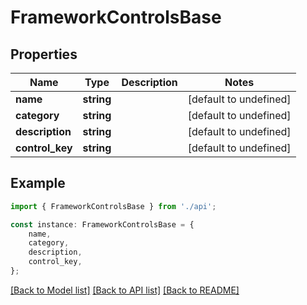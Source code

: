 # FrameworkControlsBase


## Properties

Name | Type | Description | Notes
------------ | ------------- | ------------- | -------------
**name** | **string** |  | [default to undefined]
**category** | **string** |  | [default to undefined]
**description** | **string** |  | [default to undefined]
**control_key** | **string** |  | [default to undefined]

## Example

```typescript
import { FrameworkControlsBase } from './api';

const instance: FrameworkControlsBase = {
    name,
    category,
    description,
    control_key,
};
```

[[Back to Model list]](../README.md#documentation-for-models) [[Back to API list]](../README.md#documentation-for-api-endpoints) [[Back to README]](../README.md)
